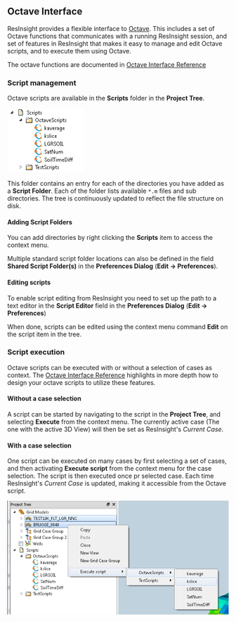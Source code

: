 ## Octave Interface

ResInsight provides a flexible interface to [Octave](http://www.gnu.org/software/octave/ "Octave").
This includes a set of Octave functions that communicates with a running ResInsight session, and set of features in ResInsight that makes it easy to manage and edit Octave scripts, and to execute them using Octave.  

The octave functions are documented in [ Octave Interface Reference](OctaveInterfaceReference.md)


### Script management 
Octave scripts are available in the **Scripts** folder in the **Project Tree**. 

![](images/OctaveScriptTree.png)

This folder contains an entry for each of the directories you have added as a **Script Folder**. Each of the folder lists available `*.m` files and sub directories. The tree is continuously updated to reflect the file structure on disk.

#### Adding Script Folders
You can add directories by right clicking the **Scripts** item to access the context menu.

Multiple standard script folder locations can also be defined in the field **Shared Script Folder(s)** in the **Preferences Dialog** (**Edit -> Preferences**). 

#### Editing scripts 
To enable script editing from ResInsight you need to set up the path to a text editor in the **Script Editor** field in the **Preferences Dialog** (**Edit -> Preferences**) 

When done, scripts can be edited using the context menu command **Edit** on the script item in the tree.

### Script execution
Octave scripts can be executed with or without a selection of cases as context. The [ Octave Interface Reference](OctaveInterfaceReference.md) highlights in more depth how to design your octave scripts to utilize these features.

#### Without a case selection 
A script can be started by navigating to the script in the **Project Tree**, and selecting **Execute** from the context menu. The currently active case (The one with the active 3D View) will then be set as ResInsight's *Current Case*. 

#### With a case selection
One script can be executed on many cases by first selecting a set of cases, and then activating **Execute script** from the context menu for the case selection. The script is then executed once pr selected case. Each time ResInsight's *Current Case* is updated, making it accessible from the Octave script. 

![](images/ExecuteOctaveScriptOnSelectedCases.png)
